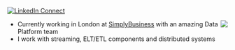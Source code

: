 [![LinkedIn Connect](https://img.shields.io/badge/%20-Connect-black?color=14171A&labelColor=212121&logo=linkedin&logoColor=ffffff)](https://www.linkedin.com/in/francisco-albert-albusac/)

<img align="right" src="https://github-readme-stats.vercel.app/api?username=tatitati&show_icons=true&icon_color=805AD5&text_color=718096&bg_color=ffffff&hide_title=true" />


- Currently working in London at [SimplyBusiness](https://github.com/simplybusiness) with an amazing Data Platform team
- I work with streaming, ELT/ETL components and distributed systems




<!--START_SECTION:activity-->
